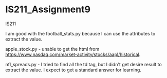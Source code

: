 # IS211_Assignment9
IS211

I am good with the football_stats.py because I can use the attributes to extract the value.

apple_stock.py - unable to get the html from https://www.nasdaq.com/market-activity/stocks/aapl/historical.

nfl_spreads.py - I tried to find all the td tag, but I didn't get desire result to extract the value. I expect to get a standard answer for learning.
